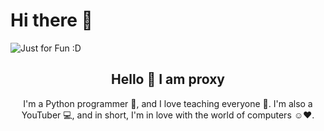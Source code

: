 # Hi there 👋

<img src="https://user-images.githubusercontent.com/112483091/187425702-72de783a-c79b-4c42-949b-46f78778d95a.svg" alt="Just for Fun :D">

<h2 align="center">Hello 👋 I am proxy</h2>
<p align="center">I'm a Python programmer 🐍, and I love teaching everyone 🎯. I'm also a YouTuber 💻, and in short, I'm in love with the world of computers ☺️❤️.</p>
